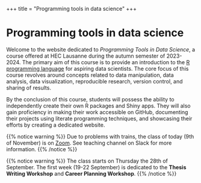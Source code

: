 +++
title = "Programming tools in data science"
+++

# Programming tools in data science

Welcome to the website dedicated to *Programming Tools in Data Science*, a course offered at HEC Lausanne during the autumn semester of 2023-2024. The primary aim of this course is to provide an introduction to the [R programming language](https://www.r-project.org/) for aspiring data scientists. The core focus of this course revolves around concepts related to data manipulation, data analysis, data visualization, reproducible research, version control, and sharing of results.

By the conclusion of this course, students will possess the ability to independently create their own R packages and Shiny apps. They will also gain proficiency in making their work accessible on GitHub, documenting their projects using literate programming techniques, and showcasing their efforts by creating a dedicated website.

{{% notice warning %}}
Due to problems with trains, the class of today (9th of November) is on [Zoom](https://unil.zoom.us/j/4812532318?pwd=amMwRjRRRmU2R0dBT2c2OVlhd3hFQT09). See teaching channel on Slack for more information.
{{% /notice %}}

{{% notice warning %}}
The class starts on Thursday the 28th of September. The first week (19-22 September) is dedicated to the **Thesis Writing Workshop** and **Career Planning Workshop**.
{{% /notice %}}
